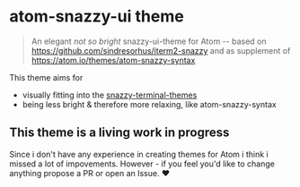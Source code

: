# atom-snazzy-ui theme

> An elegant _not so bright_ snazzy-ui-theme for Atom -- based on https://github.com/sindresorhus/iterm2-snazzy and as supplement of https://atom.io/themes/atom-snazzy-syntax

This theme aims for

- visually fitting into the [snazzy-terminal-themes](https://github.com/sindresorhus?utf8=%E2%9C%93&tab=repositories&q=snazzy&type=&language=)
- being less bright & therefore more relaxing, like atom-snazzy-syntax

## This theme is a living work in progress

Since i don't have any experience in creating themes for Atom i think i missed a lot of impovements. However - if you feel you'd like to change anything propose a PR or open an Issue. :heart:

